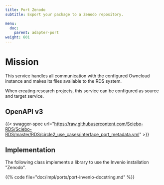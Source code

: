 ```yaml
---
title: Port Zenodo
subtitle: Export your package to a Zenodo repository.

menu:
  doc:
    parent: adapter-port
weight: 601
---
```


# Mission

This service handles all communication with the configured Owncloud instance and makes its files available to the RDS system.

When creating research projects, this service can be configured as source and target service.

## OpenAPI v3

{{< swagger-spec url="https://raw.githubusercontent.com/Sciebo-RDS/Sciebo-RDS/master/RDS/circle2_use_cases/interface_port_metadata.yml" >}}

## Implementation

The following class implements a library to use the Invenio installation "Zenodo".

{{% code file="doc/impl/ports/port-invenio-docstring.md" %}}
